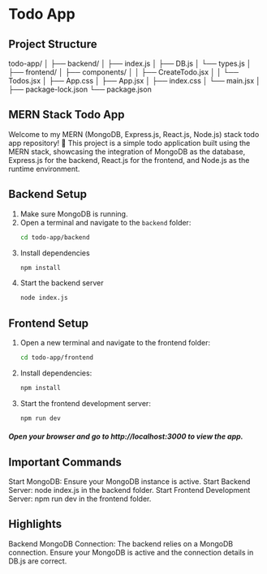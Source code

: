 # Todo App

## Project Structure

todo-app/
│
├── backend/
│ ├── index.js
│ ├── DB.js
│ └── types.js
│
├── frontend/
│ ├── components/
│ │ ├── CreateTodo.jsx
│ │ └── Todos.jsx
│ ├── App.css
│ ├── App.jsx
│ ├── index.css
│ └── main.jsx
│
├── package-lock.json
└── package.json

## MERN Stack Todo App

Welcome to my MERN (MongoDB, Express.js, React.js, Node.js) stack todo app repository! 🚀 This project is a simple todo application built using the MERN stack, showcasing the integration of MongoDB as the database, Express.js for the backend, React.js for the frontend, and Node.js as the runtime environment.

## Backend Setup

1. Make sure MongoDB is running.
2. Open a terminal and navigate to the `backend` folder:
   ```bash
   cd todo-app/backend
3. Install dependencies
   ```bash  
   npm install
3. Start the backend server 
    ```bash
    node index.js
## Frontend Setup
1. Open a new terminal and navigate to the frontend folder:
    ```bash
    cd todo-app/frontend
2. Install dependencies:
    ```bash
    npm install
3. Start the frontend development server:
    ```bash
    npm run dev
##### Open your browser and go to http://localhost:3000 to view the app.


## Important Commands
Start MongoDB: Ensure your MongoDB instance is active.
Start Backend Server: node index.js in the backend folder.
Start Frontend Development Server: npm run dev in the frontend folder.

## Highlights

Backend MongoDB Connection: The backend relies on a MongoDB connection. Ensure your MongoDB is active and the connection details in DB.js are correct.